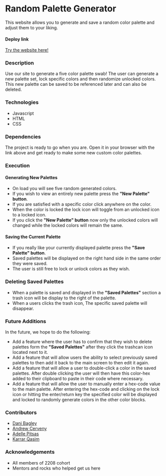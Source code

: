 # Random Palette Generator
This website allows you to generate and save a random color palette and adjust them to your liking.

#### Deploy link
[Try the website here!](file:///Users/karrarq/Mod1/collabProject/coloRandom/index.html)

### Description
Use our site to generate a five color palette swab! The user can generate a new palette set, lock specific colors and then randomize unlocked colors. This new palette can be saved to be referenced later and can also be deleted.

### Technologies
  - Javascript
  - HTML
  - CSS

### Dependencies
The project is ready to go when you are. Open it in your browser with the link above and get ready to make some new custom color palettes.

### Execution
#### Generating New Palettes
- On load you will see five random generated colors.
- If you wish to view an entirely new palette press the **"New Palette" button**.
- If you are satisfied with a specific color click anywhere on the color.
- When the color is locked the lock icon will toggle from an unlocked icon to a locked icon.
- If you click the **"New Palette" button** now only the unlocked colors will changed while the locked colors will remain the same.

#### Saving the Current Palette
- If you really like your currently displayed palette press the **"Save Palette" button**.
- Saved palettes will be displayed on the right hand side in the same order they were saved.
- The user is still free to lock or unlock colors as they wish.

### Deleting Saved Palettes
- When a palette is saved and displayed in the **"Saved Palettes"** section a trash icon will be display to the right of the palette.
- When a users clicks the trash icon, The specific saved palette will disappear.

### Future Additions
In the future, we hope to do the following:
- Add a feature where the user has to confirm that they wish to delete palettes form the **"Saved Palettes"** after they click the trashcan icon located next to it.
- Add a feature that will allow users the ability to select previously saved palettes to then add it back to the main screen to then edit it again.
- Add a feature that will allow a user to double-click a color in the saved palettes. After double clicking the user will then have this color-hex added to their clipboard to paste in their code where necessary.
- Add a feature that will allow the user to manually enter a hex-code value to the main palette. After entering the hex-code and clicking on the lock icon or hitting the enter/return key the specified color will be displayed and locked to randomly generate colors in the other color blocks.

### Contributors
- [Dani Bagley](https://github.com/daniabee)
- [Andrew Cerveny](https://github.com/AndrewCerveny)
- [Adelle Pitsas](https://github.com/Adelle-Pitsas)
- [Karrar Qasim](https://github.com/KarrarQ)

### Acknowledgements
- All members of 2208 cohort
- Mentors and rocks who helped get us here
